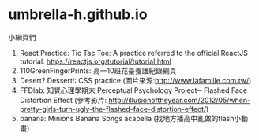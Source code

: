 # umbrella-h.github.io

小網頁們

1. React Practice: Tic Tac Toe: A practice referred to the official ReactJS tutorial: https://reactjs.org/tutorial/tutorial.html
1. 110GreenFingerPrints: 高一10班花臺養護紀錄網頁
1. Desert? Dessert!: CSS practice (圖片來源:http://www.lafamille.com.tw/)
1. FFDlab: 知覺心理學期末 Perceptual Psychology Project─ Flashed Face Distortion Effect (參考影片: http://illusionoftheyear.com/2012/05/when-pretty-girls-turn-ugly-the-flashed-face-distortion-effect/)
1. banana: Minions Banana Songs acapella (找地方播高中亂做的flash小動畫)
